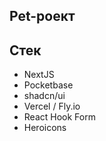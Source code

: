 ## Pet-роект 

## Стек

- NextJS
- Pocketbase
- shadcn/ui
- Vercel / Fly.io
- React Hook Form
- Heroicons
